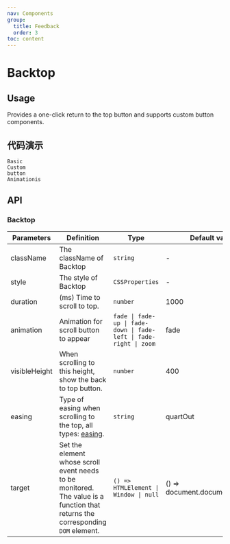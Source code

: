 ```yaml
---
nav: Components
group:
  title: Feedback
  order: 3
toc: content
---
```


# Backtop

## Usage

Provides a one-click return to the top button and supports custom button components.

## 代码演示

<code src="../../packages/ui/examples/backtop/basic.tsx" description="When scrolling to a certain height, a return to top button will appear in the lower right corner.">Basic</code>  
<code src="../../packages/ui/examples/backtop/custom.tsx" description="The back to top button can be customized.">Custom button</code>  
<code src="../../packages/ui/examples/backtop/animation.tsx" description="Supports location and button animations">Animationis</code>

## API

### Backtop

| **Parameters** | **Definition** | **Type** | **Default value** |
| --- | --- | --- | --- |
| className | The className of Backtop | `string` | - |
| style | The style of Backtop | `CSSProperties` | - |
| duration | (ms) Time to scroll to top. | `number` | 1000 |
| animation | Animation for scroll button to appear | `fade \| fade-up \| fade-down \| fade-left \| fade-right \| zoom` | fade |
| visibleHeight | When scrolling to this height, show the back to top button. | `number` | 400 |
| easing | Type of easing when scrolling to the top, all types: [easing](https://www.npmjs.com/package/b-tween). | `string` | quartOut |
| target | Set the element whose scroll event needs to be monitored. The value is a function that returns the corresponding `DOM` element. | `() => HTMLElement \| Window \| null` | () => document.documentElement |
